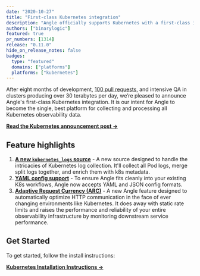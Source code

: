 ```yaml
---
date: "2020-10-27"
title: "First-class Kubernetes integration"
description: "Angle officially supports Kubernetes with a first-class integration."
authors: ["binarylogic"]
featured: true
pr_numbers: [1314]
release: "0.11.0"
hide_on_release_notes: false
badges:
  type: "featured"
  domains: ["platforms"]
  platforms: ["kubernetes"]
---
```


After eight months of development, [100 pull requests][kubernetes_pull_requests],
and intensive QA in clusters producing over 30 terabytes per day, we’re pleased
to announce Angle's first-class Kubernetes integration. It is our intent for
Angle to become the single, best platform for collecting and processing all
Kubernetes observability data.

[**Read the Kubernetes announcement post →**][announcement_post]

## Feature highlights

1.  [**A new `kubernetes_logs` source**][kubernetes_logs_source] - A new source
    designed to handle the intricacies of Kubernetes log collection. It'll
    collect all Pod logs, merge split logs together, and enrich them with k8s
    metadata.
2.  [**YAML config support**][config_formats_highlight] -
    To ensure Angle fits cleanly into your existing K8s workflows, Angle now
    accepts YAML and JSON config formats.
3.  [**Adaptive Request Currency (ARC)**][adaptive_concurrency_post] -
    A new Angle feature designed to automatically optimize HTTP communication
    in the face of ever changing environments like Kubernetes. It does away with
    static rate limits and raises the performance and reliability of your entire
    observability infrastructure by monitoring downstream service performance.

## Get Started

To get started, follow the install instructions:

[**Kubernetes Installation Instructions →**][installation_docs]

[adaptive_concurrency_post]: /blog/adaptive-request-concurrency/
[config_formats_highlight]: /highlights/2020-11-25-json-yaml-config-formats/
[announcement_post]: /blog/kubernetes-integration/
[installation_docs]: /docs/setup/installation/platforms/kubernetes/
[kubernetes_logs_source]: /docs/reference/configuration/sources/kubernetes_logs/
[kubernetes_pull_requests]: https://github.com/khulnasoft/angle/pulls?q=is%3Apr+sort%3Aupdated-desc+kubernetes+is%3Aclosed
